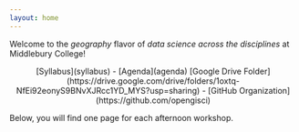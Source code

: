```yaml
---
layout: home
---
```


Welcome to the *geography* flavor of *data science across the disciplines* at Middlebury College!  

<center>[Syllabus](syllabus) - [Agenda](agenda) [Google Drive Folder](https://drive.google.com/drive/folders/1oxtq-NfEi92eonyS9BNvXJRcc1YD_MYS?usp=sharing) - [GitHub Organization](https://github.com/opengisci)</center>

Below, you will find one page for each afternoon workshop.